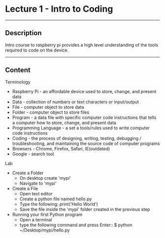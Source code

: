 # Lecture 1 - Intro to Coding

--------------------
Description
-------------------- 
Intro course to raspberry pi provides a high level understanding of the tools required to code on the device.

--------------------
Content
-------------------- 

Terminology
* Raspberry Pi - an affordable device used to store, change, and present data
* Data - collection of numbers or text characters or input/output 
* File - computer object to store data
* Folder - computer object to store files
* Program - a data file with specific computer code instructions that tells a computer how to store, change, and present data
* Programming Language - a set a tools/rules used to write computer code instructions
* Coding - the process of designing, writing, testing, debugging / troubleshooting, and maintaining the source code of computer programs
* Browsers - Chrome, Firefox, Safari, IE(outdated)
* Google - search tool

Lab
* Create a Folder
	* On desktop create 'mypi'
	* Navigate to 'mypi'
* Create a File
	* Open text editor
	* Create a python file named hello.py
	* Type the following: print('Hello World')
	* Save the file inside the 'mypi' folder created in the previous step
* Running your first Python program
	* Open a terminal
	* type the following command and press Enter::
    $ python ~/Desktop/mypi/hello.py